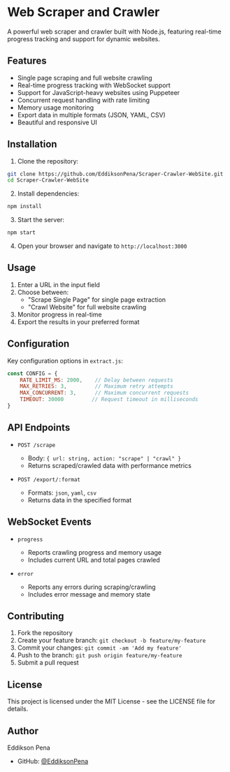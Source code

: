 # Web Scraper and Crawler

A powerful web scraper and crawler built with Node.js, featuring real-time progress tracking and support for dynamic websites.

## Features

- Single page scraping and full website crawling
- Real-time progress tracking with WebSocket support
- Support for JavaScript-heavy websites using Puppeteer
- Concurrent request handling with rate limiting
- Memory usage monitoring
- Export data in multiple formats (JSON, YAML, CSV)
- Beautiful and responsive UI

## Installation

1. Clone the repository:
```bash
git clone https://github.com/EddiksonPena/Scraper-Crawler-WebSite.git
cd Scraper-Crawler-WebSite
```

2. Install dependencies:
```bash
npm install
```

3. Start the server:
```bash
npm start
```

4. Open your browser and navigate to `http://localhost:3000`

## Usage

1. Enter a URL in the input field
2. Choose between:
   - "Scrape Single Page" for single page extraction
   - "Crawl Website" for full website crawling
3. Monitor progress in real-time
4. Export the results in your preferred format

## Configuration

Key configuration options in `extract.js`:

```javascript
const CONFIG = {
    RATE_LIMIT_MS: 2000,    // Delay between requests
    MAX_RETRIES: 3,         // Maximum retry attempts
    MAX_CONCURRENT: 3,      // Maximum concurrent requests
    TIMEOUT: 30000         // Request timeout in milliseconds
}
```

## API Endpoints

- `POST /scrape`
  - Body: `{ url: string, action: "scrape" | "crawl" }`
  - Returns scraped/crawled data with performance metrics

- `POST /export/:format`
  - Formats: `json`, `yaml`, `csv`
  - Returns data in the specified format

## WebSocket Events

- `progress`
  - Reports crawling progress and memory usage
  - Includes current URL and total pages crawled

- `error`
  - Reports any errors during scraping/crawling
  - Includes error message and memory state

## Contributing

1. Fork the repository
2. Create your feature branch: `git checkout -b feature/my-feature`
3. Commit your changes: `git commit -am 'Add my feature'`
4. Push to the branch: `git push origin feature/my-feature`
5. Submit a pull request

## License

This project is licensed under the MIT License - see the LICENSE file for details.

## Author

Eddikson Pena
- GitHub: [@EddiksonPena](https://github.com/EddiksonPena)